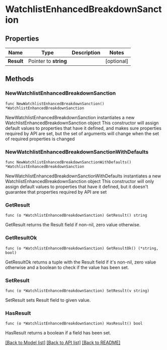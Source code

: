 # WatchlistEnhancedBreakdownSanction

## Properties

Name | Type | Description | Notes
------------ | ------------- | ------------- | -------------
**Result** | Pointer to **string** |  | [optional] 

## Methods

### NewWatchlistEnhancedBreakdownSanction

`func NewWatchlistEnhancedBreakdownSanction() *WatchlistEnhancedBreakdownSanction`

NewWatchlistEnhancedBreakdownSanction instantiates a new WatchlistEnhancedBreakdownSanction object
This constructor will assign default values to properties that have it defined,
and makes sure properties required by API are set, but the set of arguments
will change when the set of required properties is changed

### NewWatchlistEnhancedBreakdownSanctionWithDefaults

`func NewWatchlistEnhancedBreakdownSanctionWithDefaults() *WatchlistEnhancedBreakdownSanction`

NewWatchlistEnhancedBreakdownSanctionWithDefaults instantiates a new WatchlistEnhancedBreakdownSanction object
This constructor will only assign default values to properties that have it defined,
but it doesn't guarantee that properties required by API are set

### GetResult

`func (o *WatchlistEnhancedBreakdownSanction) GetResult() string`

GetResult returns the Result field if non-nil, zero value otherwise.

### GetResultOk

`func (o *WatchlistEnhancedBreakdownSanction) GetResultOk() (*string, bool)`

GetResultOk returns a tuple with the Result field if it's non-nil, zero value otherwise
and a boolean to check if the value has been set.

### SetResult

`func (o *WatchlistEnhancedBreakdownSanction) SetResult(v string)`

SetResult sets Result field to given value.

### HasResult

`func (o *WatchlistEnhancedBreakdownSanction) HasResult() bool`

HasResult returns a boolean if a field has been set.


[[Back to Model list]](../README.md#documentation-for-models) [[Back to API list]](../README.md#documentation-for-api-endpoints) [[Back to README]](../README.md)


